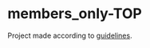 # members_only-TOP
Project made according to [guidelines](https://www.theodinproject.com/lessons/node-path-nodejs-members-only).
